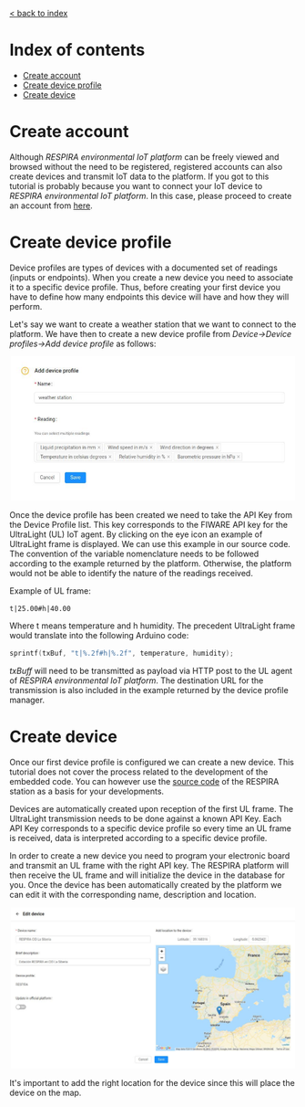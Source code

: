 [< back to index](../../README.md)

# Index of contents

- [Create account](#create-account)
- [Create device profile](#create-device-profile)
- [Create device](#create-device)

# Create account

Although _RESPIRA environmental IoT platform_ can be freely viewed and browsed without the need to be registered, registered accounts can also create devices and transmit IoT data to the platform. If you got to this tutorial is probably because you want to connect your IoT device to _RESPIRA environmental IoT platform_. In this case, please proceed to create an account from [here](http://calidadmedioambiental.org).

# Create device profile

Device profiles are types of devices with a documented set of readings (inputs or endpoints). When you create a new device you need to associate it to a specific device profile. Thus, before creating your first device you have to define how many endpoints this device will have and how they will perform.

Let's say we want to create a weather station that we want to connect to the platform. We have then to create a new device profile from _Device->Device profiles->Add device profile_ as follows:

<p align="center">
<img src="../img/respira_platform_add_profile.jpg" width="500">
</p>

Once the device profile has been created we need to take the API Key from the Device Profile list. This key corresponds to the FIWARE API key for the UltraLight (UL) IoT agent. By clicking on the eye icon an example of UltraLight frame is displayed. We can use this example in our source code. The convention of the variable nomenclature needs to be followed according to the example returned by the platform. Otherwise, the platform would not be able to identify the nature of the readings received.

Example of UL frame: 

```
t|25.00#h|40.00
```
Where t means temperature and h humidity. The precedent UltraLight frame would translate into the following Arduino code:

```C++
sprintf(txBuf, "t|%.2f#h|%.2f", temperature, humidity);
```

_txBuff_ will need to be transmitted as payload via HTTP post to the UL agent of _RESPIRA environmental IoT platform_. The destination URL for the transmission is also included in the example returned by the device profile manager.

# Create device

Once our first device profile is configured we can create a new device. This tutorial does not cover the process related to the development of the embedded code. You can however use the [source code](https://github.com/panStamp/respira_fiware/tree/master/arduino/respira_fiware) of the RESPIRA station as a basis for your developments.

Devices are automatically created upon reception of the first UL frame. The UltraLight transmission needs to be done against a known API Key. Each API Key corresponds to a specific device profile so every time an UL frame is received, data is interpreted according to a specific device profile.

In order to create a new device you need to program your electronic board and transmit an UL frame with the right API key. The RESPIRA platform will then receive the UL frame and will initialize the device in the database for you. Once the device has been automatically created by the platform we can edit it with the corresponding name, description and location.

<p align="center">
<img src="../img/respira_platform_edit_device.jpg" width="500">
</p>

It's important to add the right location for the device since this will place the device on the map.

